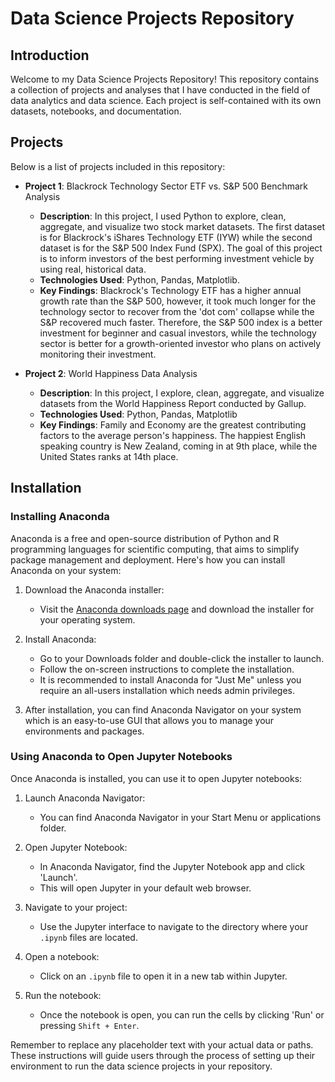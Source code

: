 # Data Science Projects Repository

## Introduction
Welcome to my Data Science Projects Repository! This repository contains a collection of projects and analyses that I have conducted in the field of data analytics and data science. Each project is self-contained with its own datasets, notebooks, and documentation.

## Projects
Below is a list of projects included in this repository:

- **Project 1**: Blackrock Technology Sector ETF vs. S&P 500 Benchmark Analysis
  - **Description**: In this project, I used Python to explore, clean, aggregate, and visualize two stock market datasets. The first dataset is for Blackrock's iShares Technology ETF (IYW) while the second dataset is for the S&P 500 Index Fund (SPX). The goal of this project is to inform investors of the best performing investment vehicle by using real, historical data.
  - **Technologies Used**: Python, Pandas, Matplotlib.
  - **Key Findings**: Blackrock's Technology ETF has a higher annual growth rate than the S&P 500, however, it took much longer for the technology sector to recover from the 'dot com' collapse while the S&P recovered much faster. Therefore, the S&P 500 index is a better investment for beginner and casual investors, while the technology sector is better for a growth-oriented investor who plans on actively monitoring their investment.

- **Project 2**: World Happiness Data Analysis
  - **Description**: In this project, I explore, clean, aggregate, and visualize datasets from the World Happiness Report conducted by Gallup.
  - **Technologies Used**: Python, Pandas, Matplotlib
  - **Key Findings**: Family and Economy are the greatest contributing factors to the average person's happiness. The happiest English speaking country is New Zealand, coming in at 9th place, while the United States ranks at 14th place.

## Installation

### Installing Anaconda
Anaconda is a free and open-source distribution of Python and R programming languages for scientific computing, that aims to simplify package management and deployment. Here's how you can install Anaconda on your system:

1. Download the Anaconda installer:
   - Visit the [Anaconda downloads page](https://docs.anaconda.com/free/anaconda/install/windows.html) and download the installer for your operating system.

2. Install Anaconda:
   - Go to your Downloads folder and double-click the installer to launch.
   - Follow the on-screen instructions to complete the installation.
   - It is recommended to install Anaconda for "Just Me" unless you require an all-users installation which needs admin privileges.

3. After installation, you can find Anaconda Navigator on your system which is an easy-to-use GUI that allows you to manage your environments and packages.

### Using Anaconda to Open Jupyter Notebooks
Once Anaconda is installed, you can use it to open Jupyter notebooks:

1. Launch Anaconda Navigator:
   - You can find Anaconda Navigator in your Start Menu or applications folder.

2. Open Jupyter Notebook:
   - In Anaconda Navigator, find the Jupyter Notebook app and click 'Launch'.
   - This will open Jupyter in your default web browser.

3. Navigate to your project:
   - Use the Jupyter interface to navigate to the directory where your `.ipynb` files are located.

4. Open a notebook:
   - Click on an `.ipynb` file to open it in a new tab within Jupyter.

5. Run the notebook:
   - Once the notebook is open, you can run the cells by clicking 'Run' or pressing `Shift + Enter`.

Remember to replace any placeholder text with your actual data or paths. These instructions will guide users through the process of setting up their environment to run the data science projects in your repository.
